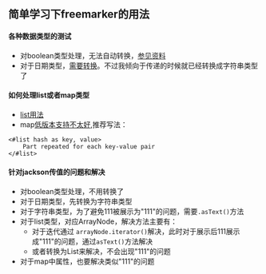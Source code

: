 ## 简单学习下freemarker的用法

#### 各种数据类型的测试
- 对boolean类型处理，无法自动转换，[参见资料](http://freemarker.org/docs/ref_builtins_boolean.html)
- 对于日期类型，[需要转换](http://freemarker.org/docs/ref_builtins_date.html)。不过我倾向于传递的时候就已经转换成字符串类型了

#### 如何处理list或者map类型
- [list用法](http://freemarker.org/docs/ref_directive_list.html)
- map[低版本支持不太好](http://freemarker.org/docs/ref_directive_list.html#ref.directive.list),推荐写法：
 ```ftl
 <#list hash as key, value>
     Part repeated for each key-value pair
 </#list>
```

#### 针对jackson传值的问题和解决
- 对boolean类型处理，不用转换了
- 对于日期类型，先转换为字符串类型
- 对于字符串类型，为了避免111被展示为"111"的问题，需要```.asText()```方法
- 对于list类型，对应ArrayNode，解决方法主要有：
  - 对于迭代通过 ```arrayNode.iterator()```解决，此时对于展示后111展示成"111"的问题，通过`asText()`方法解决
  - 或者转换为List<ObjectNode>来解决，不会出现"111"的问题
- 对于map中属性，也要解决类似"111"的问题  
